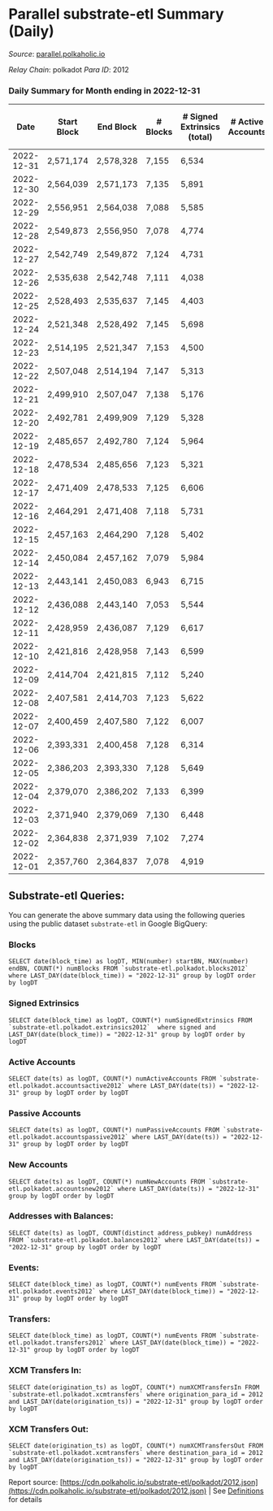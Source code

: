 # Parallel substrate-etl Summary (Daily)

_Source_: [parallel.polkaholic.io](https://parallel.polkaholic.io)

*Relay Chain*: polkadot
*Para ID*: 2012



### Daily Summary for Month ending in 2022-12-31


| Date | Start Block | End Block | # Blocks | # Signed Extrinsics (total) | # Active Accounts | # Passive | # New | # Addresses with Balances | # Events | # Transfers | # XCM Transfers In | # XCM Transfers Out | Issues | 
| ---- | ----------- | --------- | -------- | --------------------------- | ----------------- | --------- | ----- | ------------------------- | -------- | ----------- | ------------------ | ------------------- | ------ |
| 2022-12-31 | 2,571,174 | 2,578,328 | 7,155 | 6,534 |  |  |  | 46,490 | 58,751 | 1,957 ($49,572.85) | 90 ($78,083.07) | 36 ($18,338.40) |  |
| 2022-12-30 | 2,564,039 | 2,571,173 | 7,135 | 5,891 |  |  |  | 46,482 | 55,563 | 1,921 ($29,437.39) | 84 ($34,014.36) | 52 ($39,984.92) |  |
| 2022-12-29 | 2,556,951 | 2,564,038 | 7,088 | 5,585 |  |  |  | 46,472 | 54,562 | 2,094 ($35,549.89) | 83 ($45,266.46) | 69 ($144,612.74) |  |
| 2022-12-28 | 2,549,873 | 2,556,950 | 7,078 | 4,774 |  |  |  | 46,455 | 52,199 | 2,590 ($46,665.42) | 109 ($131,382.05) | 72 ($127,630.89) |  |
| 2022-12-27 | 2,542,749 | 2,549,872 | 7,124 | 4,731 |  |  |  | 46,444 | 49,712 | 1,990 ($75,022.00) | 64 ($56,566.65) | 69 ($116,588.68) |  |
| 2022-12-26 | 2,535,638 | 2,542,748 | 7,111 | 4,038 |  |  |  | 46,436 | 48,699 | 2,519 ($71,114.68) | 110 ($88,524.50) | 77 ($128,130.75) |  |
| 2022-12-25 | 2,528,493 | 2,535,637 | 7,145 | 4,403 |  |  |  | 46,423 | 48,276 | 2,224 ($51,526.84) | 88 ($30,832.78) | 73 ($108,835.23) |  |
| 2022-12-24 | 2,521,348 | 2,528,492 | 7,145 | 5,698 |  |  |  | 46,405 | 54,874 | 2,188 ($1,940,125.34) | 82 ($41,462.14) | 85 ($41,289.56) |  |
| 2022-12-23 | 2,514,195 | 2,521,347 | 7,153 | 4,500 |  |  |  | 46,395 | 49,693 | 2,123 ($84,726.84) | 109 ($40,375.54) | 76 ($157,862.24) |  |
| 2022-12-22 | 2,507,048 | 2,514,194 | 7,147 | 5,313 |  |  |  | 46,383 | 53,627 | 1,884 ($264,901.62) | 98 ($215,344.64) | 68 ($161,126.83) |  |
| 2022-12-21 | 2,499,910 | 2,507,047 | 7,138 | 5,176 |  |  |  | 46,376 | 53,376 | 2,343 ($145,878.28) | 105 ($31,357.51) | 56 ($218,368.47) |  |
| 2022-12-20 | 2,492,781 | 2,499,909 | 7,129 | 5,328 |  |  |  | 46,369 | 54,288 | 2,283 ($70,984.25) | 111 ($52,511.59) | 93 ($86,262.05) |  |
| 2022-12-19 | 2,485,657 | 2,492,780 | 7,124 | 5,964 |  |  |  | 46,356 | 60,106 | 3,250 ($449,302.33) | 125 ($54,683.26) | 81 ($67,066.47) |  |
| 2022-12-18 | 2,478,534 | 2,485,656 | 7,123 | 5,321 |  |  |  | 46,332 | 57,509 | 3,384 ($137,996.88) | 135 ($32,356.38) | 93 ($131,866.76) |  |
| 2022-12-17 | 2,471,409 | 2,478,533 | 7,125 | 6,606 |  |  |  | 46,319 | 65,152 | 3,771 ($105,172.94) | 199 ($97,724.26) | 102 ($77,040.45) |  |
| 2022-12-16 | 2,464,291 | 2,471,408 | 7,118 | 5,731 |  |  |  | 46,304 | 58,235 | 3,128 ($160,408.84) | 142 ($66,501.64) | 126 ($149,286.78) |  |
| 2022-12-15 | 2,457,163 | 2,464,290 | 7,128 | 5,402 |  |  |  | 46,295 | 55,887 | 2,752 ($76,013.60) | 84 ($154,479.39) | 65 ($67,221.94) |  |
| 2022-12-14 | 2,450,084 | 2,457,162 | 7,079 | 5,984 |  |  |  | 46,276 | 59,468 | 3,258 ($138,227.23) | 85 ($279,007.73) | 106 ($139,912.09) |  |
| 2022-12-13 | 2,443,141 | 2,450,083 | 6,943 | 6,715 |  |  |  | 46,261 | 66,152 | 4,185 ($168,447.49) | 177 ($121,860.31) | 152 ($230,874.24) |  |
| 2022-12-12 | 2,436,088 | 2,443,140 | 7,053 | 5,544 |  |  |  | 46,234 | 56,558 | 2,431 ($56,311.82) | 102 ($56,713.54) | 67 ($179,091.09) |  |
| 2022-12-11 | 2,428,959 | 2,436,087 | 7,129 | 6,617 |  |  |  | 46,198 | 62,695 | 2,378 ($71,131.16) | 103 ($39,283.50) | 67 ($310,516.51) |  |
| 2022-12-10 | 2,421,816 | 2,428,958 | 7,143 | 6,599 |  |  |  | 46,186 | 59,390 | 1,939 ($49,309.90) | 70 ($81,244.05) | 67 ($144,977.76) |  |
| 2022-12-09 | 2,414,704 | 2,421,815 | 7,112 | 5,240 |  |  |  | 46,182 | 53,537 | 2,126 ($128,361.90) | 85 ($36,446.90) | 54 ($170,717.00) |  |
| 2022-12-08 | 2,407,581 | 2,414,703 | 7,123 | 5,622 |  |  |  | 46,173 | 55,607 | 2,088 ($49,621.51) | 77 ($355,559.90) | 79 ($277,811.35) |  |
| 2022-12-07 | 2,400,459 | 2,407,580 | 7,122 | 6,007 |  |  |  | 46,156 | 58,430 | 2,617 ($95,526.26) | 100 ($49,720.95) | 95 ($50,251.73) |  |
| 2022-12-06 | 2,393,331 | 2,400,458 | 7,128 | 6,314 |  |  |  | 46,140 | 60,973 | 2,325 ($105,086.12) | 109 ($40,476.97) | 114 ($189,564.02) |  |
| 2022-12-05 | 2,386,203 | 2,393,330 | 7,128 | 5,649 |  |  |  | 46,125 | 57,179 | 2,236 ($34,504.45) | 83 ($20,266.30) | 84 ($50,067.03) |  |
| 2022-12-04 | 2,379,070 | 2,386,202 | 7,133 | 6,399 |  |  |  | 46,110 | 62,546 | 2,678 ($45,927.42) | 98 ($81,120.28) | 92 ($138,933.08) |  |
| 2022-12-03 | 2,371,940 | 2,379,069 | 7,130 | 6,448 |  |  |  | 46,106 | 61,442 | 2,532 ($57,824.95) | 107 ($68,293.20) | 79 ($126,022.87) |  |
| 2022-12-02 | 2,364,838 | 2,371,939 | 7,102 | 7,274 |  |  |  | 46,096 | 69,953 | 4,072 ($179,067.65) | 184 ($231,102.74) | 186 ($219,163.58) |  |
| 2022-12-01 | 2,357,760 | 2,364,837 | 7,078 | 4,919 |  |  |  | 46,088 | 54,960 | 2,736 ($192,089.29) | 77 ($41,981.06) | 68 ($84,943.26) |  |

## Substrate-etl Queries:
You can generate the above summary data using the following queries using the public dataset `substrate-etl` in Google BigQuery:


### Blocks
```
SELECT date(block_time) as logDT, MIN(number) startBN, MAX(number) endBN, COUNT(*) numBlocks FROM `substrate-etl.polkadot.blocks2012`  where LAST_DAY(date(block_time)) = "2022-12-31" group by logDT order by logDT
```


### Signed Extrinsics
```
SELECT date(block_time) as logDT, COUNT(*) numSignedExtrinsics FROM `substrate-etl.polkadot.extrinsics2012`  where signed and LAST_DAY(date(block_time)) = "2022-12-31" group by logDT order by logDT
```


### Active Accounts
```
SELECT date(ts) as logDT, COUNT(*) numActiveAccounts FROM `substrate-etl.polkadot.accountsactive2012` where LAST_DAY(date(ts)) = "2022-12-31" group by logDT order by logDT
```


### Passive Accounts
```
SELECT date(ts) as logDT, COUNT(*) numPassiveAccounts FROM `substrate-etl.polkadot.accountspassive2012` where LAST_DAY(date(ts)) = "2022-12-31" group by logDT order by logDT
```


### New Accounts
```
SELECT date(ts) as logDT, COUNT(*) numNewAccounts FROM `substrate-etl.polkadot.accountsnew2012` where LAST_DAY(date(ts)) = "2022-12-31" group by logDT order by logDT
```


### Addresses with Balances:
```
SELECT date(ts) as logDT, COUNT(distinct address_pubkey) numAddress FROM `substrate-etl.polkadot.balances2012` where LAST_DAY(date(ts)) = "2022-12-31" group by logDT order by logDT
```


### Events:
```
SELECT date(block_time) as logDT, COUNT(*) numEvents FROM `substrate-etl.polkadot.events2012` where LAST_DAY(date(block_time)) = "2022-12-31" group by logDT order by logDT
```


### Transfers:
```
SELECT date(block_time) as logDT, COUNT(*) numEvents FROM `substrate-etl.polkadot.transfers2012` where LAST_DAY(date(block_time)) = "2022-12-31" group by logDT order by logDT
```


### XCM Transfers In:
```
SELECT date(origination_ts) as logDT, COUNT(*) numXCMTransfersIn FROM `substrate-etl.polkadot.xcmtransfers` where origination_para_id = 2012 and LAST_DAY(date(origination_ts)) = "2022-12-31" group by logDT order by logDT
```


### XCM Transfers Out:
```
SELECT date(origination_ts) as logDT, COUNT(*) numXCMTransfersOut FROM `substrate-etl.polkadot.xcmtransfers` where destination_para_id = 2012 and LAST_DAY(date(origination_ts)) = "2022-12-31" group by logDT order by logDT
```



Report source: [https://cdn.polkaholic.io/substrate-etl/polkadot/2012.json](https://cdn.polkaholic.io/substrate-etl/polkadot/2012.json) | See [Definitions](/DEFINITIONS.md) for details
